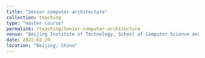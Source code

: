 ```yaml
---
title: "Senior computer architecture"
collection: teaching
type: "master course"
permalink: /teaching/Senior-computer-architecture
venue: "Beijing Institute of Technology, School of Computer Science and Technology"
date: 2022-02-20
location: "Beijing, China"
---
```

